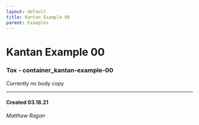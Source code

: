 ```yaml
---
layout: default
title: Kantan Example 00
parent: Examples
---
```


# Kantan Example 00
### Tox - container_kantan-example-00

Currently no body copy 

---
#### Created 03.18.21
*Matthew Ragan*